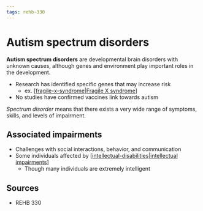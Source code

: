 ```yaml
---
tags: rehb-330
---
```


# Autism spectrum disorders

**Autism spectrum disorders** are developmental brain disorders with unknown causes, although genes and environment play important roles in the development.

- Research has identified specific genes that may increase risk
  - ex. [[fragile-x-syndrome|Fragile X syndrome]]
- No studies have confirmed vaccines link towards autism

_Spectrum disorder_ means that there exists a very wide range of symptoms, skills, and levels of impairment.

## Associated impairments

- Challenges with social interactions, behavior, and communication
- Some individuals affected by [[intellectual-disabilities|intellectual impairments]]
  - Though many individuals are extremely intelligent

## Sources

- REHB 330

[//begin]: # "Autogenerated link references for markdown compatibility"
[fragile-x-syndrome|Fragile X syndrome]: fragile-x-syndrome "Fragile X Syndrome"
[intellectual-disabilities|intellectual impairments]: intellectual-disabilities "Intellectual Disabilities"
[//end]: # "Autogenerated link references"
